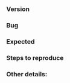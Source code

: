 ### Version
<!-- The version of Nitrox you are using -->
<!-- x.x.x.x -->

### Bug
<!-- Explain the bug that you have encountered -->

### Expected
<!-- Explain the expected behavior of the bug you encountered -->

### Steps to reproduce
<!-- Explain the steps to reproduce the encountered bug -->

### Other details:
<!-- Any other details that might help with this issue -->
<!-- Check your player.log for any exceptions/errors that may have occurred (Especially if it's related to crashes or being unable to start Nitrox properly) and include them here -->
<!-- Find your player.log located at %appdata%\.. then LocalLow\Unknowns Worlds\Subnautica e.g. C:\Users\Octocat\AppData\LocalLow\Unknown Worlds\Subnautica -->